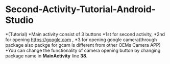 # Second-Activity-Tutorial-Android-Studio
*(Tutorial)
*Main activity consist of 3 buttons 
*1st for second activity,
*2nd for opening https://google.com ,
*3 for opening google camera(through package also packge for gcam is different from other OEMs Camera APP)
*You can change the functionality of camera opening button by changing package name in **MainActivity** line **38**.
